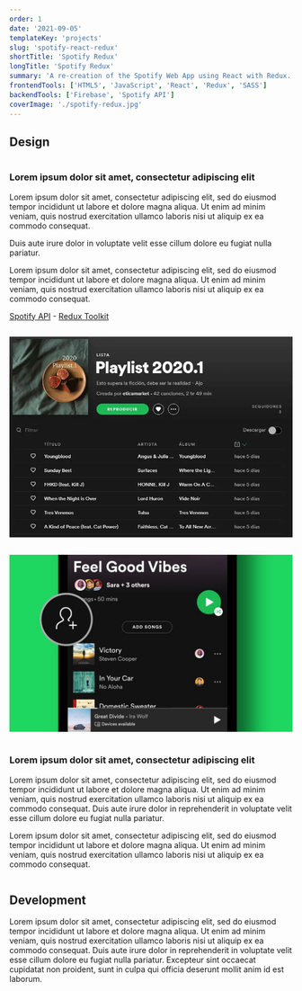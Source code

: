 ```yaml
---
order: 1
date: '2021-09-05'
templateKey: 'projects'
slug: 'spotify-react-redux'
shortTitle: 'Spotify Redux'
longTitle: 'Spotify Redux'
summary: 'A re-creation of the Spotify Web App using React with Redux.'
frontendTools: ['HTML5', 'JavaScript', 'React', 'Redux', 'SASS']
backendTools: ['Firebase', 'Spotify API']
coverImage: './spotify-redux.jpg'
---
```


## Design

<div class="row">
<div class="column six">

### Lorem ipsum dolor sit amet, consectetur adipiscing elit

Lorem ipsum dolor sit amet, consectetur adipiscing elit, sed do eiusmod tempor incididunt ut labore et dolore magna aliqua. Ut enim ad minim veniam, quis nostrud exercitation ullamco laboris nisi ut aliquip ex ea commodo consequat.

Duis aute irure dolor in voluptate velit esse cillum dolore eu fugiat nulla pariatur.

Lorem ipsum dolor sit amet, consectetur adipiscing elit, sed do eiusmod tempor incididunt ut labore et dolore magna aliqua. Ut enim ad minim veniam, quis nostrud exercitation ullamco laboris nisi ut aliquip ex ea commodo consequat.

[Spotify API](/) - [Redux Toolkit](/)

</div>
<div class="column six">

![Spotify Redux](./spotify-2.webp)

</div>

</div>

<div class="row">
<div class="column six">

![Spotify Redux](./spotify-mobile.jpeg)

</div>
<div class="column six">

### Lorem ipsum dolor sit amet, consectetur adipiscing elit

Lorem ipsum dolor sit amet, consectetur adipiscing elit, sed do eiusmod tempor incididunt ut labore et dolore magna aliqua. Ut enim ad minim veniam, quis nostrud exercitation ullamco laboris nisi ut aliquip ex ea commodo consequat. Duis aute irure dolor in reprehenderit in voluptate velit esse cillum dolore eu fugiat nulla pariatur.

Lorem ipsum dolor sit amet, consectetur adipiscing elit, sed do eiusmod tempor incididunt ut labore et dolore magna aliqua. Ut enim ad minim veniam, quis nostrud exercitation ullamco laboris nisi ut aliquip ex ea commodo consequat.

</div>
</div>

## Development

Lorem ipsum dolor sit amet, consectetur adipiscing elit, sed do eiusmod tempor incididunt ut labore et dolore magna aliqua. Ut enim ad minim veniam, quis nostrud exercitation ullamco laboris nisi ut aliquip ex ea commodo consequat. Duis aute irure dolor in reprehenderit in voluptate velit esse cillum dolore eu fugiat nulla pariatur. Excepteur sint occaecat cupidatat non proident, sunt in culpa qui officia deserunt mollit anim id est laborum.
